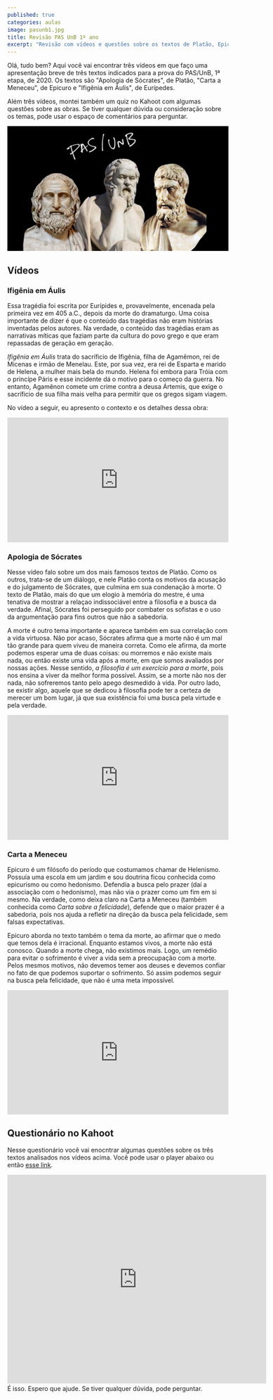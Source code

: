 ```yaml
---
published: true
categories: aulas
image: pasunb1.jpg
title: Revisão PAS UnB 1º ano
excerpt: "Revisão com vídeos e questões sobre os textos de Platão, Epicuro e Eurípedes, indicados para o PAS 1, da UnB"
---
```


Olá, tudo bem? Aqui você vai encontrar três vídeos em que faço uma apresentação breve de três textos indicados para a prova do PAS/UnB, 1ª etapa, de 2020. Os textos são "Apologia de Sócrates", de Platão, "Carta a Meneceu", de Epicuro e "Ifigênia em Áulis", de Eurípedes. 

Além três vídeos, montei também um quiz no Kahoot com algumas questões sobre as obras. Se tiver qualquer dúvida ou consideração sobre os temas, pode usar o espaço de comentários para perguntar. <i class="far fa-smile"></i>

<img src="/assets/images/pasunb1.jpg">

## Vídeos

### Ifigênia em Áulis

Essa tragédia foi escrita por Eurípides e, provavelmente, encenada pela primeira vez em 405 a.C., depois da morte do dramaturgo. Uma coisa importante de dizer é que o conteúdo das tragédias não eram histórias inventadas pelos autores. Na verdade, o conteúdo das tragédias eram as narrativas míticas que faziam parte da cultura do povo grego e que eram repassadas de geração em geração.

_Ifigênia em Áulis_ trata do sacríficio de Ifigênia, filha de Agamêmon, rei de Micenas e irmão de Menelau. Este, por sua vez, era rei de Esparta e marido de Helena, a mulher mais bela do mundo. Helena foi embora para Tróia com o princípe Páris e esse incidente dá o motivo para o começo da guerra. No entanto, Agamênon comete um crime contra a deusa Ártemis, que exige o sacríficio de sua filha mais velha para permitir que os gregos sigam viagem.

No vídeo a seguir, eu apresento o contexto e os detalhes dessa obra:

<style>.embed-container { position: relative; padding-bottom: 56.25%; height: 0; overflow: hidden; max-width: 100%; } .embed-container iframe, .embed-container object, .embed-container embed { position: absolute; top: 0; left: 0; width: 100%; height: 100%; }</style><div class='embed-container'><iframe src='https://www.youtube.com/embed/Tc4S8T_Zims' frameborder='0' allowfullscreen></iframe></div>

### Apologia de Sócrates

Nesse vídeo falo sobre um dos mais famosos textos de Platão. Como os outros, trata-se de um diálogo, e nele Platão conta os motivos da acusação e do julgamento de Sócrates, que culmina em sua condenação à morte. O texto de Platão, mais do que um elogio à memória do mestre, é uma tenativa de mostrar a relaçao indissociável entre a filosofia e a busca da verdade. Afinal, Sócrates foi perseguido por combater os sofistas e o uso da argumentação para fins outros que não a sabedoria. 

A morte é outro tema importante e aparece também em sua correlação com a vida virtuosa. Não por acaso, Sócrates afirma que a morte não é um mal tão grande para quem viveu de maneira correta. Como ele afirma, da morte podemos esperar uma de duas coisas: ou morremos e não existe mais nada, ou então existe uma vida após a morte, em que somos avaliados por nossas ações. Nesse sentido, _a filosofia é um exercício para a morte_, pois nos ensina a viver da melhor forma possível. Assim, se a morte não nos der nada, não sofreremos tanto pelo apego desmedido à vida. Por outro lado, se existir algo, aquele que se dedicou à filosofia pode ter a certeza de merecer um bom lugar, já que sua existência foi uma busca pela virtude e pela verdade.

<style>.embed-container { position: relative; padding-bottom: 56.25%; height: 0; overflow: hidden; max-width: 100%; } .embed-container iframe, .embed-container object, .embed-container embed { position: absolute; top: 0; left: 0; width: 100%; height: 100%; }</style><div class='embed-container'><iframe src='https://www.youtube.com/embed/HbVnScfYYxw' frameborder='0' allowfullscreen></iframe></div>

### Carta a Meneceu

Epicuro é um filósofo do período que costumamos chamar de Helenismo. Possuía uma escola em um jardim e sou doutrina ficou conhecida como epicurismo ou como hedonismo. Defendia a busca pelo prazer (daí a associação com o hedonismo), mas não via o prazer como um fim em si mesmo. Na verdade, como deixa claro na Carta a Meneceu (também conhecida como _Carta sobre a felicidade_), defende que o maior prazer é a sabedoria, pois nos ajuda a refletir na direção da busca pela felicidade, sem falsas expectativas.

Epicuro aborda no texto também o tema da morte, ao afirmar que o medo que temos dela é irracional. Enquanto estamos vivos, a morte não está conosco. Quando a morte chega, não existimos mais. Logo, um remédio para evitar o sofrimento é viver a vida sem a preocupação com a morte. Pelos mesmos motivos, não devemos temer aos deuses e devemos confiar no fato de que podemos suportar o sofrimento. Só assim podemos seguir na busca pela felicidade, que não é uma meta impossível.

<style>.embed-container { position: relative; padding-bottom: 56.25%; height: 0; overflow: hidden; max-width: 100%; } .embed-container iframe, .embed-container object, .embed-container embed { position: absolute; top: 0; left: 0; width: 100%; height: 100%; }</style><div class='embed-container'><iframe src='https://www.youtube.com/embed/0p1_cnh77zk' frameborder='0' allowfullscreen></iframe></div>

## Questionário no Kahoot

Nesse questionário você vai enocntrar algumas questões sobre os três textos analisados nos vídeos acima. Você pode usar o player abaixo ou então [esse link](https://create.kahoot.it/share/revisao-para-o-pas-unb-etapa-1-obras-filosoficas/d23fdb51-f7d4-4e91-a4e4-7969ea6684b1).

<iframe src="https://kahoot.it/challenge/04260269?challenge-id=15753ace-9978-422a-8551-6b551632bc9c_1624625218956" allowfullscreen="" width="590" height="475" frameborder="0"></iframe>
<br>
É isso. Espero que ajude. Se tiver qualquer dúvida, pode perguntar. <i class="far fa-smile-wink"></i>
